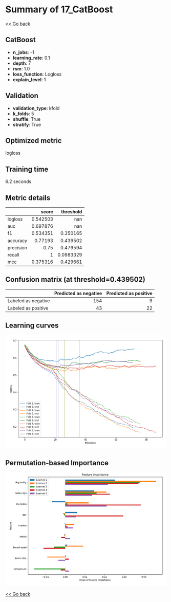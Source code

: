 # Summary of 17_CatBoost

[<< Go back](../README.md)


## CatBoost
- **n_jobs**: -1
- **learning_rate**: 0.1
- **depth**: 7
- **rsm**: 1.0
- **loss_function**: Logloss
- **explain_level**: 1

## Validation
 - **validation_type**: kfold
 - **k_folds**: 5
 - **shuffle**: True
 - **stratify**: True

## Optimized metric
logloss

## Training time

6.2 seconds

## Metric details
|           |    score |   threshold |
|:----------|---------:|------------:|
| logloss   | 0.542503 | nan         |
| auc       | 0.697876 | nan         |
| f1        | 0.534351 |   0.350165  |
| accuracy  | 0.77193  |   0.439502  |
| precision | 0.75     |   0.479594  |
| recall    | 1        |   0.0983329 |
| mcc       | 0.375316 |   0.429661  |


## Confusion matrix (at threshold=0.439502)
|                     |   Predicted as negative |   Predicted as positive |
|:--------------------|------------------------:|------------------------:|
| Labeled as negative |                     154 |                       9 |
| Labeled as positive |                      43 |                      22 |

## Learning curves
![Learning curves](learning_curves.png)

## Permutation-based Importance
![Permutation-based Importance](permutation_importance.png)

[<< Go back](../README.md)
